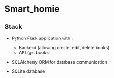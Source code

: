 # Smart_homie


## Stack

- Python Flask application with :
    - Backend (allowing create, edit, delete books)
    - API (get books)

- SQLAlchemy ORM for database communication
- SQLite database

